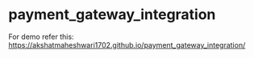 # payment_gateway_integration
For demo refer this: https://akshatmaheshwari1702.github.io/payment_gateway_integration/

